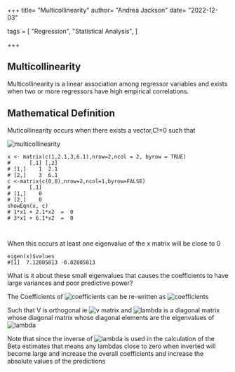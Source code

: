 +++
title= "Multicollinearity"
author= "Andrea Jackson"
date= "2022-12-03"

tags = [
    "Regression",
    "Statistical Analysis",
]


+++




## Multicollinearity
Multicollinearity is a linear association among  regressor variables and exists when two or more regressors have high empirical correlations.

## Mathematical Definition
Muticollinearity occurs when there exists a vector,C!=0 such that 




![multicollinearity](https://latex.codecogs.com/svg.latex?\Large&space;\sum_{j&space;=&space;1}^{k}&space;c_{j}x_{j}*&space;=&space;0)



```
x <- matrix(c(1,2.1,3,6.1),nrow=2,ncol = 2, byrow = TRUE)
#      [,1] [,2]
# [1,]    1  2.1
# [2,]    3  6.1
c <-matrix(c(0,0),nrow=2,ncol=1,byrow=FALSE)
#      [,1]
# [1,]    0
# [2,]    0
showEqn(x, c)
# 1*x1 + 2.1*x2  =  0 
# 3*x1 + 6.1*x2  =  0 



```

When this occurs at least one eigenvalue of the x matrix will be close to 0
```
eigen(x)$values
#[1]  7.12805813 -0.02805813
```

What is  it about these small eigenvalues that causes the coefficients to have large variances and poor predictive power?

 



The Coefficients of ![coefficients](https://latex.codecogs.com/svg.latex?\Large&space;B\&space;=(X^{*'}X)^{-1}&space;X'Y&space;&space;) can be re-written as ![coefficients](https://latex.codecogs.com/svg.latex?\Large&space;V\Lambda^{-1}V'X^{*'}Y&space;&space;)



Such that V is orthogonal ie ![v matrix](https://latex.codecogs.com/svg.latex?\Large&space;V'\&space;=&space;V^{-1}&space;&space;) and ![lambda](https://latex.codecogs.com/svg.latex?\Large&space;\Lambda\&space;&space;) is a diagonal matrix whose diagonal matrix whose diagonal elements are the eigenvalues of ![lambda](https://latex.codecogs.com/svg.latex?\Large&space;X^{*'}X&space;&space;)





Note that since the inverse of ![lambda](https://latex.codecogs.com/svg.latex?\Large&space;\Lambda\&space;&space;) is used in the calculation of the Beta estimates that means any lambdas close to zero when inverted will become large and increase the overall coefficients and increase the absolute values of the predictions